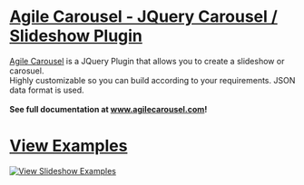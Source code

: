 <a href="http://www.agilecarousel.com/">Agile Carousel - JQuery Carousel / Slideshow Plugin</a>
=============

<a href="http://www.agilecarousel.com/">Agile Carousel</a> is a JQuery Plugin that allows you to create a slideshow or carosuel.<br>
Highly customizable so you can build according to your requirements. JSON data format is used.<br><br>
<strong>See full documentation at <a href="http://www.agilecarousel.com/">www.agilecarousel.com</a>!</strong>

<a href="http://www.agilecarousel.com/">View Examples</a>
=============


<a href="http://agilecarousel.com/">![View Slideshow Examples](http://agilecarousel.com/images/viewExamplesBanner.jpg "View Slideshow Examples")</a>
